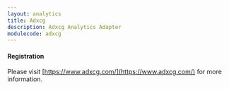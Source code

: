 ```yaml
---
layout: analytics
title: Adxcg
description: Adxcg Analytics Adapter
modulecode: adxcg
---
```


#### Registration

Please visit [https://www.adxcg.com/](https://www.adxcg.com/) for more information.

